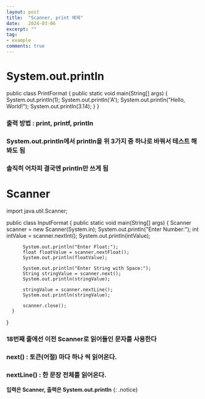 ```yaml
---
layout: post
title:  "Scanner, print 예제"
date:   2024-03-06
excerpt: ""
tag:
- example
comments: true
---
```

# System.out.println

  public class PrintFormat {
	  public static void main(String[] args) { 
		  System.out.println(1);
		  System.out.println('A');
		  System.out.println("Hello, World!");
		  System.out.println(3.14);
	  }
  }

### 출력 방법 : print, printf, println
### System.out.println에서 println을 위 3가지 중 하나로 바꿔서 테스트 해봐도 됨
### 솔직히 어차피 결국엔 println만 쓰게 됨

# Scanner

import java.util.Scanner;

  public class InputFormat {
	  public static void main(String[] args) {
		  Scanner scanner = new Scanner(System.in);
		  System.out.println("Enter Number:"); 
 		  int intValue = scanner.nextInt();
 		  System.out.println(intValue);
		
 		  System.out.println("Enter Float:"); 
 		  float floatValue = scanner.nextFloat();
 		  System.out.println(floatValue);
		
		  System.out.println("Enter String with Space:");
		  String stringValue = scanner.next();
 		  System.out.println(stringValue);
		
		  stringValue = scanner.nextLine();
		  System.out.println(stringValue);
		
		  scanner.close();
	  }
  }

### 18번째 줄에선 이전 Scanner로 읽어들인 문자를 사용한다
### next() : 토큰(어절) 마다 하나 씩 읽어온다.
### nextLine() : 한 문장 전체를 읽어온다.

**입력은 Scanner, 출력은 System.out.println**
{: .notice}
